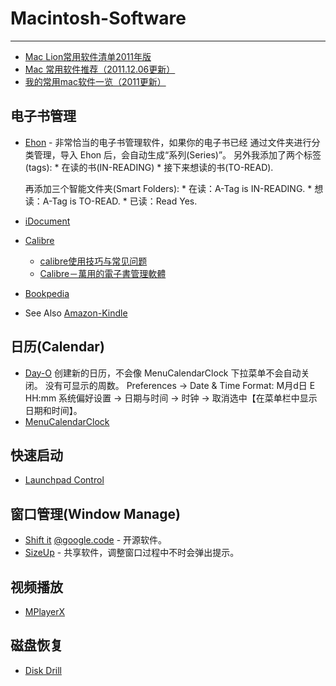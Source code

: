 
# Macintosh-Software

----

* [Mac Lion常用软件清单2011年版](http://www.yangzhiping.com/tech/mac-software.html)
* [Mac 常用软件推荐（2011.12.06更新）](http://lightcss.com/mac-software-collect/)
* [我的常用mac软件一览（2011更新）](http://blog.sina.com.cn/s/blog_546602a30100jab6.html)

## 电子书管理

* [Ehon](http://www.ehonapp.com/) - 非常恰当的电子书管理软件，如果你的电子书已经
    通过文件夹进行分类管理，导入 Ehon 后，会自动生成“系列(Series)”。
    另外我添加了两个标签(tags):
        * 在读的书(IN-READING)
        * 接下来想读的书(TO-READ).

    再添加三个智能文件夹(Smart Folders):
        * 在读：A-Tag is IN-READING.
        * 想读：A-Tag is TO-READ.
        * 已读：Read Yes.
* [iDocument](http://www.icyblaze.com/idocument/)
* [Calibre](http://calibre-ebook.com/)
    * [calibre使用技巧与常见问题](http://www.freemindworld.com/blog/2010/101022_calibre_tips_and_faq.shtml)
    * [Calibre－萬用的電子書管理軟體](http://www.openfoundry.org/tw/foss-programs/8754-calibre-)
* [Bookpedia](http://www.bruji.com/bookpedia/)
* See Also [Amazon-Kindle](Amazon-Kindle.md)

## 日历(Calendar)

* [Day-O](http://shauninman.com/archive/2011/10/20/day_o_mac_menu_bar_clock)
    创建新的日历，不会像 MenuCalendarClock 下拉菜单不会自动关闭。
    没有可显示的周数。
    Preferences ->
        Date & Time Format: M月d日 E HH:mm
    系统偏好设置 -> 日期与时间 -> 时钟 -> 取消选中【在菜单栏中显示日期和时间】。
* [MenuCalendarClock](http://www.objectpark.net/mcc.html)

## 快速启动

* [Launchpad Control](http://chaosspace.de/launchpad-control/)

## 窗口管理(Window Manage)

* [Shift it](https://github.com/fikovnik/ShiftIt)
    [@google.code](http://code.google.com/p/shiftit/) - 开源软件。
* [SizeUp](http://www.irradiatedsoftware.com/sizeup/) - 共享软件，调整窗口过程中不时会弹出提示。

## 视频播放

* [MPlayerX](http://mplayerx.org/)

## 磁盘恢复

* [Disk Drill](http://www.cleverfiles.com/)
